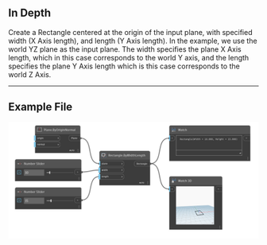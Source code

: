 <!--- Autodesk.DesignScript.Geometry.Rectangle.ByWidthLength(plane, width, length) --->
<!--- MNNWHJCYE2KIJHONO2J56LQNPLRQZZARI7KF2BP4OJ6BRWGDXPAQ --->
## In Depth
Create a Rectangle centered at the origin of the input plane, with specified width (X Axis length), and length (Y Axis length). In the example, we use the world YZ plane as the input plane. The width specifies the plane X Axis length, which in this case corresponds to the world Y axis, and the length specifies the plane Y Axis length which is this case corresponds to the world Z Axis.
___
## Example File

![ByWidthLength (plane, width, length)](./MNNWHJCYE2KIJHONO2J56LQNPLRQZZARI7KF2BP4OJ6BRWGDXPAQ_img.png)

